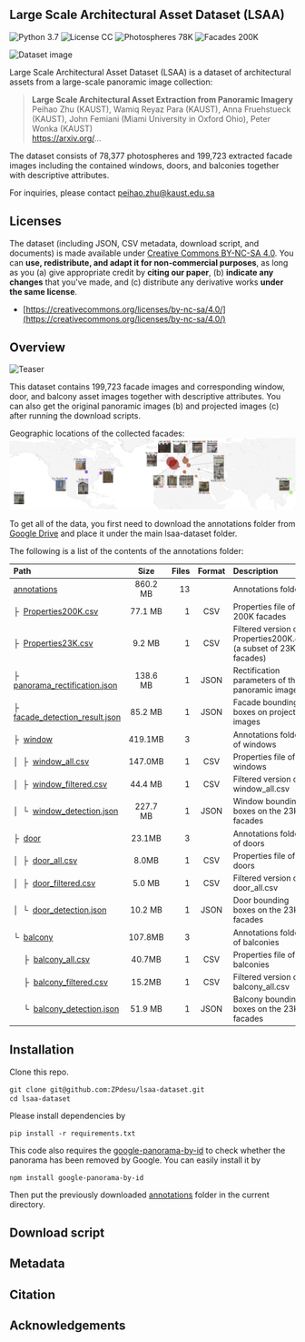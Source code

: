 ## Large Scale Architectural Asset Dataset (LSAA)
![Python 3.7](https://img.shields.io/badge/python-3.7-green.svg?style=plastic)
![License CC](https://img.shields.io/badge/license-CC-green.svg?style=plastic)
![Photospheres 78K](https://img.shields.io/badge/photospheres-78K-green.svg?style=plastic)
![Facades 200K](https://img.shields.io/badge/facades-200K-green.svg?style=plastic)

![Dataset image](./facades_windows.png)

Large Scale Architectural Asset Dataset (LSAA) is  a dataset of architectural assets from a large-scale panoramic image collection:

> **Large Scale Architectural Asset Extraction from Panoramic Imagery**<br>
> Peihao Zhu (KAUST), Wamiq Reyaz Para (KAUST), Anna Fruehstueck (KAUST), John Femiani (Miami University in Oxford Ohio), Peter Wonka (KAUST)<br>
> https://arxiv.org/...


The dataset consists of 78,377 photospheres and 199,723 extracted facade images including the contained windows, doors, and balconies together with descriptive attributes.

For inquiries, please contact peihao.zhu@kaust.edu.sa

## Licenses
The dataset (including JSON, CSV metadata, download script, and documents) is made available under [Creative Commons BY-NC-SA 4.0](https://creativecommons.org/licenses/by-nc-sa/4.0/). You can **use, redistribute, and adapt it for non-commercial purposes**, as long as you (a) give appropriate credit by **citing our paper**, (b) **indicate any changes** that you've made, and (c) distribute any derivative works **under the same license**.

* [https://creativecommons.org/licenses/by-nc-sa/4.0/](https://creativecommons.org/licenses/by-nc-sa/4.0/)

## Overview
![Teaser](./teaser.png)

This dataset contains 199,723 facade images and corresponding window, door, and balcony asset images together with descriptive attributes. You can also get the original panoramic images (b) and projected images (c) after running the download scripts.

Geographic locations of the collected facades:
![locations](./locations.png)

To get all of the data, you first need to download the annotations folder from [Google Drive](https://drive.google.com/open?id=1hnMSMuA4fY28rqkI64asGmhUWKg_OMc5) and place it under the main lsaa-dataset folder.

The following is a list of the contents of the annotations folder:

| Path | Size | Files | Format | Description
| :--- | :--: | ----: | :----: | :----------
| [annotations](https://drive.google.com/open?id=1hnMSMuA4fY28rqkI64asGmhUWKg_OMc5) | 860.2 MB | 13 | | Annotations folder
| &boxvr;&nbsp; [Properties200K.csv](https://drive.google.com/open?id=1XR5CNsQGg9803yJ_YYtcchgZlXizv_gx) | 77.1 MB | 1 | CSV | Properties file of 200K facades 
| &boxvr;&nbsp; [Properties23K.csv](https://drive.google.com/open?id=1ghPJjIHrao77-T8tvTlVn9cp9cKhZeLf) | 9.2 MB | 1 | CSV | Filtered version of Properties200K.csv (a subset of 23K facades)
| &boxvr;&nbsp; [panorama_rectification.json](https://drive.google.com/open?id=12cOD19PeknR8uD7ePpJ74fOkVszQnj0G) | 138.6 MB | 1 | JSON | Rectification parameters of the panoramic images
| &boxvr;&nbsp; [facade_detection_result.json](https://drive.google.com/open?id=195uDy_l3dWbX8kVepHkcnpfKbq4ChiGF) | 85.2 MB | 1 | JSON | Facade bounding boxes on projected images
| &boxvr;&nbsp; [window](https://drive.google.com/open?id=1AAp8TrHhAHvjHC6_XXQtiMNtmE9rVyoa) | 419.1MB | 3 | | Annotations folder of windows
| &boxv;&nbsp; &boxvr;&nbsp; [window_all.csv](https://drive.google.com/open?id=1ZzU1K6J-V4fA1lFJQZvHxs1pAgeGvDzJ) | 147.0MB | 1 | CSV | Properties file of windows
| &boxv;&nbsp; &boxvr;&nbsp; [window_filtered.csv](https://drive.google.com/open?id=1B9VRjIjmjwinWSCtdasHkN5cIg5dr4Dd) | 44.4 MB | 1 | CSV | Filtered version of window_all.csv
| &boxv;&nbsp; &boxur;&nbsp; [window_detection.json](https://drive.google.com/open?id=17BVv-83BZrKj6rMe8FJyzTBiI58sE35e) | 227.7 MB | 1 | JSON | Window bounding boxes on the 23K facades
| &boxvr;&nbsp; [door](https://drive.google.com/open?id=1Rojo5dhgLejOhznrHijUcnMcFqKofEeK) | 23.1MB | 3 | | Annotations folder of doors
| &boxv;&nbsp; &boxvr;&nbsp; [door_all.csv](https://drive.google.com/open?id=1pVBiEmKPDelo_ThiSMTeWgqOwUzcIyRL) | 8.0MB | 1 | CSV | Properties file of doors
| &boxv;&nbsp; &boxvr;&nbsp; [door_filtered.csv](https://drive.google.com/open?id=102pCJ9VczUHMfOGPXOhbMnql6KJ19paL) | 5.0 MB | 1 | CSV | Filtered version of door_all.csv
| &boxv;&nbsp; &boxur;&nbsp; [door_detection.json](https://drive.google.com/open?id=1S48sCwfWYHX6-XkhMAvtkdRrNXJMA_xc) | 10.2 MB | 1 | JSON | Door bounding boxes on the 23K facades
| &boxur;&nbsp; [balcony](https://drive.google.com/open?id=13qt-1BPgDp7WBJFs9YCDWHTcZGtX2mXL) | 107.8MB | 3 | | Annotations folder of balconies
| &ensp;&ensp; &boxvr;&nbsp; [balcony_all.csv](https://drive.google.com/open?id=1TqoKAbbriRoKrdm2I6ODk5MUfcmMtFw9)| 40.7MB | 1 | CSV | Properties file of balconies
| &ensp;&ensp; &boxvr;&nbsp; [balcony_filtered.csv](https://drive.google.com/open?id=1aTpfpy7Nii3x8il4ieiBzZrI2fjgYkav)| 15.2MB | 1 | CSV | Filtered version of balcony_all.csv
| &ensp;&ensp; &boxur;&nbsp; [balcony_detection.json](https://drive.google.com/open?id=1ymygF05ZbiJ4faMJQqDODZDefFVX-HjI) | 51.9 MB | 1 | JSON | Balcony bounding boxes on the 23K facades

## Installation
Clone this repo.

```
git clone git@github.com:ZPdesu/lsaa-dataset.git
cd lsaa-dataset
```
Please install dependencies by 

```
pip install -r requirements.txt
```
This code also requires the [google-panorama-by-id](https://www.npmjs.com/package/google-panorama-by-id) to check whether the panorama has been removed by Google. You can easily install it by 

```
npm install google-panorama-by-id
```
Then put the previously downloaded [annotations](https://drive.google.com/open?id=1hnMSMuA4fY28rqkI64asGmhUWKg_OMc5) folder in the current directory.

## Download script

## Metadata

## Citation

## Acknowledgements


